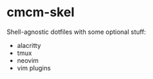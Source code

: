 # cmcm-skel

Shell-agnostic dotfiles with some optional stuff:
* alacritty
* tmux
* neovim
* vim plugins
